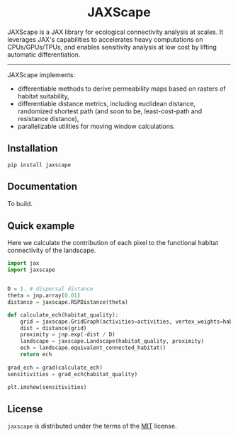 <h1 align='center'>JAXScape</h1>

<!-- [![PyPI - Version](https://img.shields.io/pypi/v/jaxscape.svg)](https://pypi.org/project/jaxscape)
[![PyPI - Python Version](https://img.shields.io/pypi/pyversions/jaxscape.svg)](https://pypi.org/project/jaxscape) -->

JAXScape is a JAX library for ecological connectivity analysis at scales. It leverages JAX's capabilities to accelerates heavy computations on CPUs/GPUs/TPUs, and enables sensitivity analysis at low cost by lifting automatic differentiation.

-----

JAXScape implements:
- differentiable methods to derive permeability maps based on rasters of habitat suitability,
- differentiable distance metrics, including euclidean distance, randomized shortest path (and soon to be, least-cost-path and resistance distance),
- parallelizable utilities for moving window calculations.

## Installation

```console
pip install jaxscape
```

## Documentation

To build.

## Quick example

Here we calculate the contribution of each pixel to the functional habitat connectivity of the landscape.

```python
import jax
import jaxscape


D = 1. # dispersal distance
theta = jnp.array(0.01)
distance = jaxscape.RSPDistance(theta)

def calculate_ech(habitat_quality):
    grid = jaxscape.GridGraph(activities=activities, vertex_weights=habitat_quality)
    dist = distance(grid)
    proximity = jnp.exp(-dist / D)
    landscape = jaxscape.Landscape(habitat_quality, proximity)
    ech = landscape.equivalent_connected_habitat()
    return ech
    
grad_ech = grad(calculate_ech)
sensitivities = grad_ech(habitat_quality)

plt.imshow(sensitivities)
```

## License

`jaxscape` is distributed under the terms of the [MIT](https://spdx.org/licenses/MIT.html) license.
